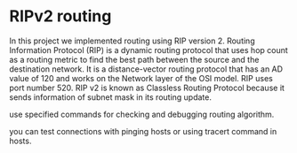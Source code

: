 # RIPv2 routing

In this project we implemented routing using RIP version 2.
Routing Information Protocol (RIP) is a dynamic routing protocol that uses hop count as a routing metric to find the best path between the source and the destination network. It is a distance-vector routing protocol that has an AD value of 120 and works on the Network layer of the OSI model. RIP uses port number 520. RIP v2 is known as Classless Routing Protocol because it sends information of subnet mask in its routing update.

use specified commands for checking and debugging routing algorithm.

you can test connections with pinging hosts or using tracert command in hosts.
